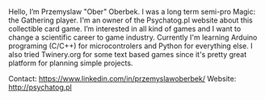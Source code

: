 Hello, I’m Przemyslaw "Ober" Oberbek. I was a long term semi-pro Magic: the Gathering player. 
I'm an owner of the Psychatog.pl website about this collectible card game.
I’m interested in all kind of games and I want to change a scientific career to game industry. 
Currently I'm learning Arduino programing (C/C++) for microcontrolers and Python for everything else. 
I also tried Twinery.org for some text based games since it's pretty great platform for planning simple projects.

Contact: https://www.linkedin.com/in/przemyslawoberbek/
Website: http://psychatog.pl
